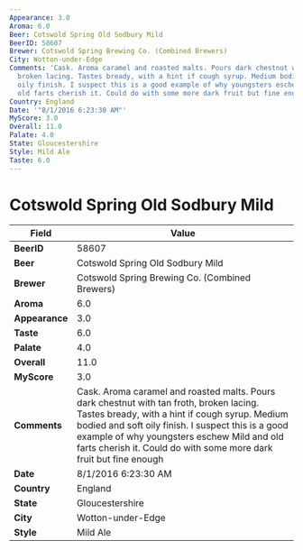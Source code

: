 ```yaml
---
Appearance: 3.0
Aroma: 6.0
Beer: Cotswold Spring Old Sodbury Mild
BeerID: 58607
Brewer: Cotswold Spring Brewing Co. (Combined Brewers)
City: Wotton-under-Edge
Comments: 'Cask. Aroma caramel and roasted malts. Pours dark chestnut with tan froth,
  broken lacing. Tastes bready, with a hint if cough syrup. Medium bodied and soft
  oily finish. I suspect this is a good example of why youngsters eschew Mild and
  old farts cherish it. Could do with some more dark fruit but fine enough '
Country: England
Date: '"8/1/2016 6:23:30 AM"'
MyScore: 3.0
Overall: 11.0
Palate: 4.0
State: Gloucestershire
Style: Mild Ale
Taste: 6.0
---
```


# Cotswold Spring Old Sodbury Mild

| Field         | Value |
|---------------|-------|
| **BeerID** | 58607 |
| **Beer** | Cotswold Spring Old Sodbury Mild |
| **Brewer** | Cotswold Spring Brewing Co. (Combined Brewers) |
| **Aroma** | 6.0 |
| **Appearance** | 3.0 |
| **Taste** | 6.0 |
| **Palate** | 4.0 |
| **Overall** | 11.0 |
| **MyScore** | 3.0 |
| **Comments** | Cask. Aroma caramel and roasted malts. Pours dark chestnut with tan froth, broken lacing. Tastes bready, with a hint if cough syrup. Medium bodied and soft oily finish. I suspect this is a good example of why youngsters eschew Mild and old farts cherish it. Could do with some more dark fruit but fine enough  |
| **Date** | 8/1/2016 6:23:30 AM |
| **Country** | England |
| **State** | Gloucestershire |
| **City** | Wotton-under-Edge |
| **Style** | Mild Ale |

